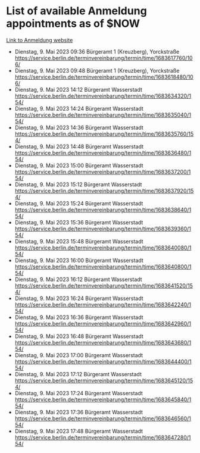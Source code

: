 # List of available Anmeldung appointments as of $NOW
[Link to Anmeldung website](https://service.berlin.de/terminvereinbarung/termin/tag.php?termin=1&anliegen[]=120686&dienstleisterlist=122210,122217,327316,122219,327312,122227,327314,122231,327346,122243,327348,122254,122252,329742,122260,329745,122262,329748,122271,327278,122273,327274,122277,327276,330436,122280,327294,122282,327290,122284,327292,122291,327270,122285,327266,122286,327264,122296,327268,150230,329760,122297,327286,122294,327284,122312,329763,122314,329775,122304,327330,122311,327334,122309,327332,317869,122281,327352,122279,329772,122283,122276,327324,122274,327326,122267,329766,122246,327318,122251,327320,122257,327322,122208,327298,122226,327300&herkunft=http%3A%2F%2Fservice.berlin.de%2Fdienstleistung%2F120686%2F)
- Dienstag, 9. Mai 2023 09:36 Bürgeramt 1 (Kreuzberg), Yorckstraße https://service.berlin.de/terminvereinbarung/termin/time/1683617760/106/
- Dienstag, 9. Mai 2023 09:48 Bürgeramt 1 (Kreuzberg), Yorckstraße https://service.berlin.de/terminvereinbarung/termin/time/1683618480/106/
- Dienstag, 9. Mai 2023 14:12 Bürgeramt Wasserstadt https://service.berlin.de/terminvereinbarung/termin/time/1683634320/154/
- Dienstag, 9. Mai 2023 14:24 Bürgeramt Wasserstadt https://service.berlin.de/terminvereinbarung/termin/time/1683635040/154/
- Dienstag, 9. Mai 2023 14:36 Bürgeramt Wasserstadt https://service.berlin.de/terminvereinbarung/termin/time/1683635760/154/
- Dienstag, 9. Mai 2023 14:48 Bürgeramt Wasserstadt https://service.berlin.de/terminvereinbarung/termin/time/1683636480/154/
- Dienstag, 9. Mai 2023 15:00 Bürgeramt Wasserstadt https://service.berlin.de/terminvereinbarung/termin/time/1683637200/154/
- Dienstag, 9. Mai 2023 15:12 Bürgeramt Wasserstadt https://service.berlin.de/terminvereinbarung/termin/time/1683637920/154/
- Dienstag, 9. Mai 2023 15:24 Bürgeramt Wasserstadt https://service.berlin.de/terminvereinbarung/termin/time/1683638640/154/
- Dienstag, 9. Mai 2023 15:36 Bürgeramt Wasserstadt https://service.berlin.de/terminvereinbarung/termin/time/1683639360/154/
- Dienstag, 9. Mai 2023 15:48 Bürgeramt Wasserstadt https://service.berlin.de/terminvereinbarung/termin/time/1683640080/154/
- Dienstag, 9. Mai 2023 16:00 Bürgeramt Wasserstadt https://service.berlin.de/terminvereinbarung/termin/time/1683640800/154/
- Dienstag, 9. Mai 2023 16:12 Bürgeramt Wasserstadt https://service.berlin.de/terminvereinbarung/termin/time/1683641520/154/
- Dienstag, 9. Mai 2023 16:24 Bürgeramt Wasserstadt https://service.berlin.de/terminvereinbarung/termin/time/1683642240/154/
- Dienstag, 9. Mai 2023 16:36 Bürgeramt Wasserstadt https://service.berlin.de/terminvereinbarung/termin/time/1683642960/154/
- Dienstag, 9. Mai 2023 16:48 Bürgeramt Wasserstadt https://service.berlin.de/terminvereinbarung/termin/time/1683643680/154/
- Dienstag, 9. Mai 2023 17:00 Bürgeramt Wasserstadt https://service.berlin.de/terminvereinbarung/termin/time/1683644400/154/
- Dienstag, 9. Mai 2023 17:12 Bürgeramt Wasserstadt https://service.berlin.de/terminvereinbarung/termin/time/1683645120/154/
- Dienstag, 9. Mai 2023 17:24 Bürgeramt Wasserstadt https://service.berlin.de/terminvereinbarung/termin/time/1683645840/154/
- Dienstag, 9. Mai 2023 17:36 Bürgeramt Wasserstadt https://service.berlin.de/terminvereinbarung/termin/time/1683646560/154/
- Dienstag, 9. Mai 2023 17:48 Bürgeramt Wasserstadt https://service.berlin.de/terminvereinbarung/termin/time/1683647280/154/
